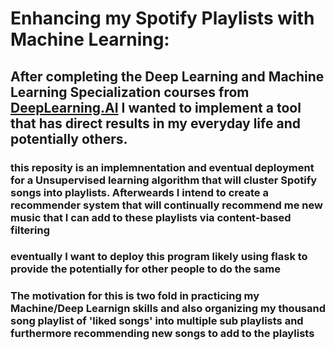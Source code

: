 # Enhancing my Spotify Playlists with Machine Learning: 
## After completing the Deep Learning and Machine Learning Specialization courses from [DeepLearning.AI](https://www.deeplearning.ai/) I wanted to implement a tool that has direct results in my everyday life and potentially others.
### this reposity is an implemnentation and eventual deployment for a Unsupervised learning algorithm that will cluster Spotify songs into playlists. Afterweards I intend to create a recommender system that will continually recommend me new music that I can add to these playlists via content-based filtering
### eventually I want to deploy this program likely using flask to provide the potentially for other people to do the same 
### The motivation for this is two fold in practicing my Machine/Deep Learnign skills and also organizing my thousand song playlist of 'liked songs' into multiple sub playlists and furthermore recommending new songs to add to the playlists
